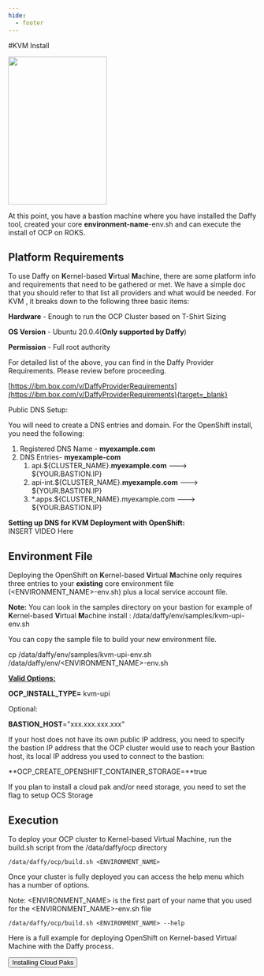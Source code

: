 ```yaml
---
hide:
  - footer
---
```

<script>
  document.title = "Deploy OCP - KVM";
</script>

#KVM Install

<img src='../images/kvm.jpeg'  align="top" width="200"  height="300" style = "float">

  At this point, you have a bastion machine where you have installed the Daffy tool, created your core <b>environment-name</b>-env.sh and can execute the install of OCP on ROKS.

## Platform Requirements

To use Daffy on **K**ernel-based **V**irtual **M**achine, there are some platform info and requirements that need to be gathered or met. We have a simple doc that you should refer to that list all providers and what would be needed.  For KVM , it breaks down to the following three basic items:

**Hardware** - Enough to run the OCP Cluster based on T-Shirt Sizing

**OS Version** - Ubuntu 20.0.4(**Only supported by Daffy**)

**Permission** - Full root authority

For detailed list of the above, you can find in the Daffy Provider Requirements. Please review before proceeding.

[https://ibm.box.com/v/DaffyProviderRequirements](https://ibm.box.com/v/DaffyProviderRequirements){target=_blank}

Public DNS Setup:

You will need to create a DNS entries and domain.  For the OpenShift install, you need the following:

1. Registered DNS Name - **myexample.com**
2. DNS Entries- **myexample-com**
    1. api.${CLUSTER_NAME}.**myexample.com**        --->    ${YOUR.BASTION.IP}
    2. api-int.${CLUSTER_NAME}.**myexample.com**    --->    ${YOUR.BASTION.IP}
    3. *.apps.${CLUSTER_NAME}.myexample.com         --->    ${YOUR.BASTION.IP}


**Setting up DNS for KVM Deployment with OpenShift:**    
INSERT VIDEO Here

## Environment File

Deploying the OpenShift on **K**ernel-based **V**irtual **M**achine only requires three entries to your <b>existing</b> core environment file (<ENVIRONMENT_NAME>-env.sh) plus a local service account file.

**Note:** You can look in the samples directory on your bastion for example of **K**ernel-based **V**irtual **M**achine install : /data/daffy/env/samples/kvm-upi-env.sh



You can copy the sample file to build your new environment  file.

cp /data/daffy/env/samples/kvm-upi-env.sh /data/daffy/env/<ENVIRONMENT_NAME>-env.sh

**<u>Valid Options:</u>**

**OCP_INSTALL_TYPE=** kvm-upi

Optional:

**BASTION_HOST**="xxx.xxx.xxx.xxx"

If your host does not have its own public IP address, you need to specify the bastion IP address that the OCP cluster would use to reach your Bastion host, its local IP address you used to connect to the bastion:

**OCP_CREATE_OPENSHIFT_CONTAINER_STORAGE=**true

If you plan to install a cloud pak and/or need storage, you need to set the flag to setup OCS Storage

## Execution

To deploy your OCP cluster to Kernel-based Virtual Machine, run the build.sh script from the /data/daffy/ocp directory

```
/data/daffy/ocp/build.sh <ENVIRONMENT_NAME>
```

Once your cluster is fully deployed you can access the help menu which has a number of options.

Note: <ENVIRONMENT_NAME> is the first part of your name that you used for the <ENVIRONMENT_NAME>-env.sh file
```
/data/daffy/ocp/build.sh <ENVIRONMENT_NAME> --help
```

Here is a full example for deploying OpenShift on Kernel-based Virtual Machine with the Daffy process.

<button onclick="location.href='../../Cloud-Paks/'" class="custom-btn btn-7">
Installing Cloud Paks</button>

